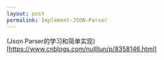 ```yaml
---
layout: post
permalink: Implement-JSON-Parser
---
```


(Json Parser的学习和简单实现)[https://www.cnblogs.com/nullllun/p/8358146.html]